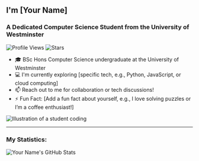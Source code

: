 ## I'm [Your Name]

### A Dedicated Computer Science Student from the University of Westminster

![Profile Views](https://komarev.com/ghpvc/?username=yourusername&color=blue) ![Stars](https://img.shields.io/github/stars/yourusername?affiliations=OWNER%2CCOLLABORATOR&style=social)

- 🎓 BSc Hons Computer Science undergraduate at the University of Westminster
- 💻 I'm currently exploring [specific tech, e.g., Python, JavaScript, or cloud computing]
- 📫 Reach out to me for collaboration or tech discussions!
- ⚡ Fun Fact: [Add a fun fact about yourself, e.g., I love solving puzzles or I’m a coffee enthusiast!]

![Illustration of a student coding](https://via.placeholder.com/300x200.png?text=Student+Coding+Illustration)

---

### My Statistics:

![Your Name's GitHub Stats](https://github-readme-stats.vercel.app/api?username=yourusername&show_icons=true&theme=radical)
